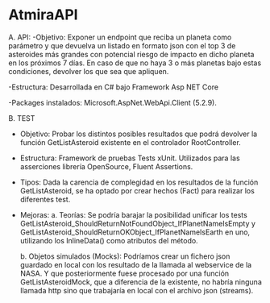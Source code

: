 # AtmiraAPI

A. API: 
  -Objetivo: 
  Exponer un endpoint que reciba un planeta como parámetro y que devuelva un listado en
  formato json con el top 3 de asteroides más grandes con potencial riesgo de impacto en dicho
  planeta en los próximos 7 días. En caso de que no haya 3 o más planetas bajo estas
  condiciones, devolver los que sea que apliquen.

  -Estructura: Desarrollada en C# bajo Framework Asp NET Core

  -Packages instalados: Microsoft.AspNet.WebApi.Client (5.2.9).
  
B. TEST
  - Objetivo: Probar los distintos posibles resultados que podrá devolver la función GetListAsteroid existente en el controlador RootController.
  
  - Estructura: Framework de pruebas Tests xUnit. Utilizados para las asserciones librería OpenSource, Fluent Assertions.
  
  - Tipos: Dada la carencia de complegidad en los resultados de la función GetListAsteroid, se ha optado por crear hechos (Fact) para realizar los diferentes test. 
  
  - Mejoras:
    a. Teorías: Se podría barajar la posibilidad unificar los tests GetListAsteroid_ShouldReturnNotFoundObject_IfPlanetNameIsEmpty y  GetListAsteroid_ShouldReturnOKObject_IfPlanetNameIsEarth en uno, utilizando los InlineData() como atributos del método.
    
    b. Objetos simulados (Mocks): Podríamos crear un fichero json guardado en local con los resultado de la llamada al webservice de la NASA. 
    Y que posteriormente fuese procesado por una función GetListAsteroidMock, que a diferencia de la existente, no habría ninguna llamada http sino que trabajaría en local con el archivo json (streams). 
